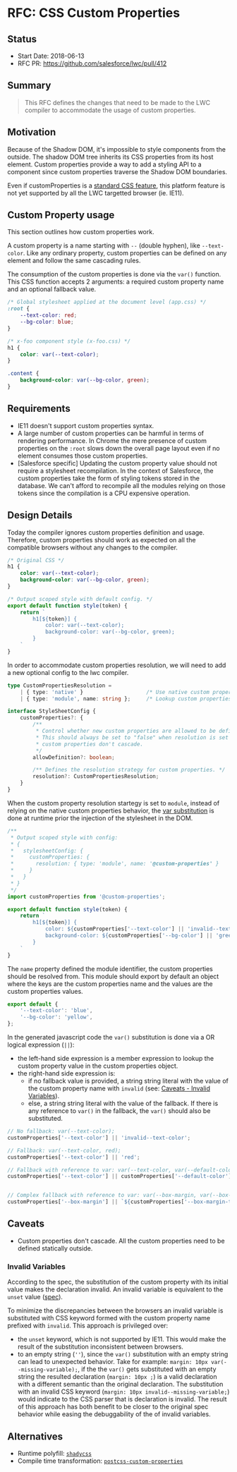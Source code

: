 # RFC: CSS Custom Properties

## Status

- Start Date: 2018-06-13
- RFC PR: https://github.com/salesforce/lwc/pull/412

## Summary

> This RFC defines the changes that need to be made to the LWC compiler to accommodate the usage of custom properties.

## Motivation

Because of the Shadow DOM, it's impossible to style components from the outside. The shadow DOM tree inherits its CSS properties from its host element. Custom properties provide a way to add a styling API to a component since custom properties traverse the Shadow DOM boundaries.

Even if customProperties is a [standard CSS feature](https://drafts.csswg.org/css-variables), this platform feature is not yet supported by all the LWC targetted browser (ie. IE11).

## Custom Property usage

This section outlines how custom properties work.

A custom property is a name starting with `--` (double hyphen), like `--text-color`. Like any ordinary property, custom properties can be defined on any element and follow the same cascading rules.

The consumption of the custom properties is done via the `var()` function. This CSS function accepts 2 arguments: a required custom property name and an optional fallback value.

```css
/* Global stylesheet applied at the document level (app.css) */
:root {
    --text-color: red;
    --bg-color: blue;
}

/* x-foo component style (x-foo.css) */
h1 {
    color: var(--text-color);
}

.content {
    background-color: var(--bg-color, green);
}
```

## Requirements

* IE11 doesn't support custom properties syntax.
* A large number of custom properties can be harmful in terms of rendering performance. In Chrome the mere presence of custom properties on the `:root` slows down the overall page layout even if no element consumes those custom properties.
* [Salesforce specific] Updating the custom property value should not require a stylesheet recompilation. In the context of Salesforce, the custom properties take the form of styling tokens stored in the database. We can't afford to recompile all the modules relying on those tokens since the compilation is a CPU expensive operation.

## Design Details

Today the compiler ignores custom properties definition and usage. Therefore, custom properties should work as expected on all the compatible browsers without any changes to the compiler.

```css
/* Original CSS */
h1 {
    color: var(--text-color);
    background-color: var(--bg-color, green);
}
```

```js
/* Output scoped style with default config. */
export default function style(token) {
    return `
        h1[${token}] {
            color: var(--text-color);
            background-color: var(--bg-color, green);
        }
    `
}
```

In order to accommodate custom properties resolution, we will need to add a new optional config to the lwc compiler.

```ts
type CustomPropertiesResolution =
    | { type: 'native' }                    /* Use native custom properties. (Default value) */
    | { type: 'module', name: string };     /* Lookup custom properties from a module. */

interface StyleSheetConfig {
    customProperties?: {
        /**
         * Control whether new custom properties are allowed to be defined on a stylesheet. (Default to "true")
         * This should always be set to "false" when resolution is set to "module", since with pre-compilation
         * custom properties don't cascade.
         */
        allowDefinition?: boolean;

        /** Defines the resolution strategy for custom properties. */
        resolution?: CustomPropertiesResolution;
    }
}
```

When the custom property resolution startegy is set to `module`, instead of relying on the native custom properties behavior, the [var substitution](https://drafts.csswg.org/css-variables/#substitute-a-var) is done at runtime prior the injection of the stylesheet in the DOM.

```js
/**
 * Output scoped style with config:
 * {
 *   stylesheetConfig: {
 *     customProperties: {
 *       resolution: { type: 'module', name: '@custom-properties' }
 *     }
 *   }
 * }
 */
import customProperties from '@custom-properties';

export default function style(token) {
    return `
        h1[${token}] {
            color: ${customProperties['--text-color'] || 'invalid--text-color'};
            background-color: ${customProperties['--bg-color'] || 'green'};
        }
    `
}
```

The `name` property defined the module identifier, the custom properties should be resolved from. This module should export by default an object where the keys are the custom properties name and the values are the custom properties values.

```js
export default {
    '--text-color': 'blue',
    '--bg-color': 'yellow',
};
```

In the generated javascript code the `var()` substitution is done via a OR logical expression (`||`):
* the left-hand side expression is a member expression to lookup the custom property value in the custom properties object.
* the right-hand side expression is:
    * if no fallback value is provided, a string string literal with the value of the custom property name with `invalid` (see: [Caveats - Invalid Variables](#invalid-variables)).
    * else, a string string literal with the value of the fallback. If there is any reference to `var()` in the fallback, the `var()` should also be substituted.

```js
// No fallback: var(--text-color);
customProperties['--text-color'] || 'invalid--text-color';

// Fallback: var(--text-color, red);
customProperties['--text-color'] || 'red';

// Fallback with reference to var: var(--text-color, var(--default-color));
customProperties['--text-color'] || customProperties['--default-color'] || 'invalid--default-color';


// Complex fallback with reference to var: var(--box-margin, var(--box-margin-top) 1rem var(--box-margin-bottom));
customProperties['--box-margin'] || `${customProperties['--box-margin-top'] || 'invalid--box-margin-top'} 1 rem ${customProperties['--box-margin-bottom'] || 'invalid--box-margin-bottom'}`;
```


## Caveats

* Custom properties don't cascade. All the custom properties need to be defined statically outside.


### Invalid Variables

According to the spec, the substitution of the custom property with its initial value makes the declaration invalid. An invalid variable is equivalent to the `unset` value ([spec](https://drafts.csswg.org/css-variables/#invalid-variables)).

To minimize the discrepancies between the browsers an invalid variable is substituted with CSS keyword formed with the custom property name prefixed with `invalid`. This approach is privileged over:

* the `unset` keyword, which is not supported by IE11. This would make the result of the substitution inconsistent between browsers.
* to an empty string (`''`), since the `var()` substitution with an empty string can lead to unexpected behavior. Take for example: `margin: 10px var(--missing-variable);`, if the the `var()` gets substituted with an empty string the resulted declaration (`margin: 10px ;`) is a valid declaration with a different semantic than the original declaration. The substitution with an invalid CSS keyword (`margin: 10px invalid--missing-variable;`) would indicate to the CSS parser that is declaration is invalid. The result of this approach has both benefit to be closer to the original spec behavior while easing the debuggability of the of invalid variables.

## Alternatives

* Runtime polyfill: [`shadycss`](https://github.com/webcomponents/shadycss)
* Compile time transformation: [`postcss-custom-properties`](https://github.com/postcss/postcss-custom-properties)
